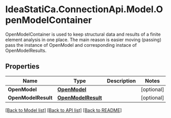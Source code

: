 # IdeaStatiCa.ConnectionApi.Model.OpenModelContainer
OpenModelContainer is used to keep structural data and results of a finite element analysis in one place.  The main reason is easier moving (passing) pass the instance of OpenModel and corresponding instace of OpenModelResults.

## Properties

Name | Type | Description | Notes
------------ | ------------- | ------------- | -------------
**OpenModel** | [**OpenModel**](OpenModel.md) |  | [optional] 
**OpenModelResult** | [**OpenModelResult**](OpenModelResult.md) |  | [optional] 

[[Back to Model list]](../README.md#documentation-for-models) [[Back to API list]](../README.md#documentation-for-api-endpoints) [[Back to README]](../README.md)

